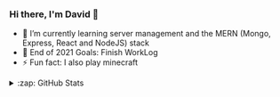 ### Hi there, I'm David 👋

- 🌱 I’m currently learning server management and the MERN (Mongo, Express, React and NodeJS) stack
- 🥅 End of 2021 Goals: Finish WorkLog
- ⚡ Fun fact: I also play minecraft

<details>
  <summary>:zap: GitHub Stats</summary>
  <img align="left" alt="David's GitHub Stats" src="https://github-readme-stats.vercel.app/api?username=DavidIlie&show_icons=true&hide_border=true" />
</details>

[website]: https://davidilie.com
[twitter]: https://twitter.com/AlbastruYT
[youtube]: https://youtube.com/c/davtdlthediamondlord
